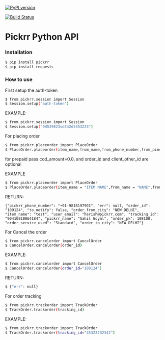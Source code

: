 [![PyPI version](https://badge.fury.io/py/pickrr.svg)](https://badge.fury.io/py/pickrr)

[![Build Status](https://api.travis-ci.org/repositories/harishbisht/pickrr.png)]()

# Pickrr Python API
### Installation


```sh
$ pip install pickrr
$ pip install requests
```

### How to use

First setup the auth-token

```sh
$ from pickrr.session import Session
$ Session.setup("auth-token")
```

EXAMPLE:

```sh
$ from pickrr.session import Session
$ Session.setup("94539823sd342d5453224")
```


For placing order

```sh
$ from pickrr.placeorder import PlaceOrder
$ PlaceOrder.placeorder(item_name,from_name,from_phone_number,from_pincode,from_address,to_name,to_phone_number,to_pincode,to_address,cod_amount,client_order_id,client_other_id)
```
for prepaid pass cod_amount=0.0, and order_id and client_other_id are optional

EXAMPLE
```sh
$ from pickrr.placeorder import PlaceOrder
$ PlaceOrder.placeorder(item_name = "ITEM NAME",from_name = "NAME",from_phone_number = "9999999999",from_pincode = "110023",from_address= "FULL ADDRESS",to_name = "TO NAME",to_phone_number ="9898989898",to_pincode = "110045",to_address = "TO ADDRESS",cod_amount = "123",client_order_id = "345345",client_other_id = "32")
```
RETURN:

```
{"pickrr_phone_number": "+91-9818197991", "err": null, "order_id": "109124", "to_notify": false, "order_from_city": "NEW DELHI", "item_name": "test", "user_email": "harish@pickrr.com", "tracking_id": "90410810064184", "pickrr_name": "Sahil Goyal", "order_pk": 108100, "order_service_used": "Standard", "order_to_city": "NEW DELHI"}
```

For Cancel the order

```sh
$ from pickrr.cancelorder import CancelOrder
$ CancelOrder.cancelorder(order_id)
```
EXAMPLE:

```sh
$ from pickrr.cancelorder import CancelOrder
$ CancelOrder.cancelorder(order_id="109124")
```

RETURN:

```sh
$ {"err": null}
```

For order tracking

```sh
$ from pickrr.trackorder import TrackOrder
$ TrackOrder.trackorder(tracking_id)
```

EXAMPLE:

```sh
$ from pickrr.trackorder import TrackOrder
$ TrackOrder.trackorder(tracking_id="45323232342")
```



